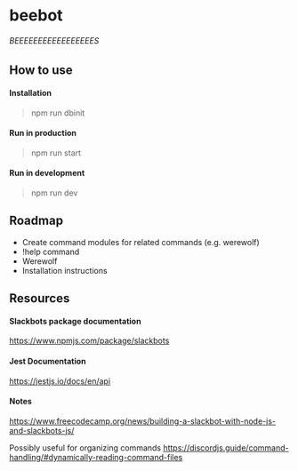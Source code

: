 # beebot
###### BEEEEEEEEEEEEEEEEES

## How to use
#### Installation
> npm run dbinit
#### Run in production
> npm run start
#### Run in development
> npm run dev


## Roadmap
* Create command modules for related commands (e.g. werewolf)
* !help command
* Werewolf
* Installation instructions


## Resources
#### Slackbots package documentation
https://www.npmjs.com/package/slackbots

#### Jest Documentation
https://jestjs.io/docs/en/api

#### Notes
https://www.freecodecamp.org/news/building-a-slackbot-with-node-js-and-slackbots-js/

Possibly useful for organizing commands
https://discordjs.guide/command-handling/#dynamically-reading-command-files
